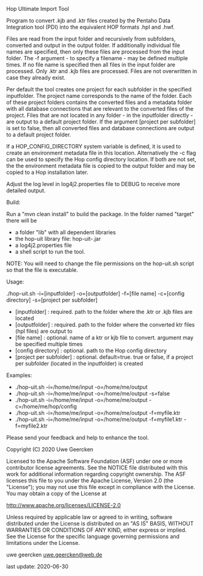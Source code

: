 Hop Ultimate Import Tool

Program to convert .kjb and .ktr files created by the Pentaho Data Integration tool (PDI) into the equivalent HOP formats .hpl and .hwf.

Files are read from the input folder and recursively from subfolders, converted and output in the output folder. If additionally individual file names are specified, then only these files are processed from the input folder. The -f argument - to specify a filename - may be defined multiple times. If no file name is specified then all files in the input folder are processed. Only .ktr and .kjb files are processed. Files are not overwritten in case they already exist.

Per default the tool creates one project for each subfolder in the specified inputfolder. The project name corresponds to the name of the folder. Each of these project folders contains the converted files and a metadata folder with all database connections that are relevant to the converted files of the project. Files that are not located in any folder - in the inputfolder directly - are output to a default project folder. If the argument [project per subfolder] is set to false, then all converted files and database connections are output to a default project folder.

If a HOP_CONFIG_DIRECTORY system variable is defined, it is used to create an environment metadata file in this location. Alternatively the -c flag can be used to specify the Hop config directory location. If both are not set, the the environment metadata file is copied to the output folder and may be copied to a Hop installation later.

Adjust the log level in log4j2.properties file to DEBUG to receive more detailed output.

Build:

Run a "mvn clean install" to build the package. In the folder named "target" there will be

* a folder "lib" with all dependent libraries
* the hop-uit library file: hop-uit-<version>.jar
* a log4j2.properties file
* a shell script to run the tool.

NOTE: You will need to change the file permissions on the hop-uit.sh script so that the file is executable.

Usage:

./hop-uit.sh -i=[inputfolder] -o=[outputfolder] -f=[file name] -c=[config directory] -s=[project per subfolder]

* [inputfolder]           : required. path to the folder where the .ktr or .kjb files are located
* [outputfolder]          : required. path to the folder where the converted ktr files (hpl files) are output to
* [file name]             : optional. name of a ktr or kjb file to convert. argument may be specified multiple times
* [config directory]      : optional. path to the Hop config directory
* [project per subfolder] : optional. default=true. true or false, if a project per subfolder (located in the inputfolder) is created

Examples:

* ./hop-uit.sh -i=/home/me/input -o=/home/me/output
* ./hop-uit.sh -i=/home/me/input -o=/home/me/output -s=false
* ./hop-uit.sh -i=/home/me/input -o=/home/me/output -c=/home/me/hop/config
* ./hop-uit.sh -i=/home/me/input -o=/home/me/output -f=myfile.ktr
* ./hop-uit.sh -i=/home/me/input -o=/home/me/output -f=myfile1.ktr -f=myfile2.ktr

Please send your feedback and help to enhance the tool.

Copyright (C) 2020  Uwe Geercken

Licensed to the Apache Software Foundation (ASF) under one
or more contributor license agreements.  See the NOTICE file
distributed with this work for additional information
regarding copyright ownership.  The ASF licenses this file
to you under the Apache License, Version 2.0 (the
"License"); you may not use this file except in compliance
with the License.  You may obtain a copy of the License at

  http://www.apache.org/licenses/LICENSE-2.0

Unless required by applicable law or agreed to in writing,
software distributed under the License is distributed on an
"AS IS" BASIS, WITHOUT WARRANTIES OR CONDITIONS OF ANY
KIND, either express or implied.  See the License for the
specific language governing permissions and limitations
under the License.

uwe geercken
uwe.geercken@web.de

last update: 2020-06-30
